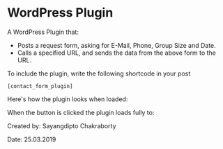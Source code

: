 # WordPress Plugin

A WordPress Plugin that:

  - Posts a request form, asking for E-Mail, Phone, Group Size and Date.
  - Calls a specified URL, and sends the data from the above form to the URL.

To include the plugin, write the following shortcode in your post 
```
[contact_form_plugin]
```

Here's how the plugin looks when loaded:

[](https://ibb.co/cxGwTLw)

When the button is clicked the plugin loads fully to:

[](https://ibb.co/NxmJfmz)


Created by: Sayangdipto Chakraborty

Date: 25.03.2019
